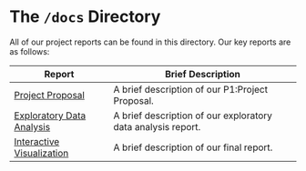 # The `/docs` Directory

All of our project reports can be found in this directory. Our key reports are 
as follows: 


|Report | Brief Description|
|---------------| -----------------|
|[Project Proposal](p01-proposal.md) | A brief description of our P1:Project Proposal.
|[Exploratory Data Analysis](index.Rmd) | A brief description of our exploratory data analysis report.
|[Interactive Visualization](../app_ui.R) | A brief description of our final report. 
